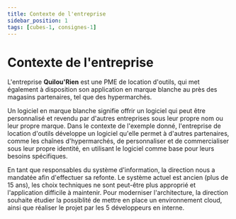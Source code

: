 ```yaml
---
title: Contexte de l'entreprise
sidebar_position: 1
tags: [cubes-1, consignes-1]
---
```


# Contexte de l'entreprise

L'entreprise **Quilou'Rien** est une PME de location d'outils, qui met également à disposition son application en marque blanche au près des magasins partenaires, tel que des hypermarchés.

Un logiciel en marque blanche signifie offrir un logiciel qui peut être personnalisé et revendu par d'autres entreprises sous leur propre nom ou leur propre marque. Dans le contexte de l'exemple donné, l'entreprise de location d'outils développe un logiciel qu'elle permet à d'autres partenaires, comme les chaînes d'hypermarchés, de personnaliser et de commercialiser sous leur propre identité, en utilisant le logiciel comme base pour leurs besoins spécifiques.

En tant que responsables du système d'information, la direction nous a mandatée afin d'effectuer sa refonte. Le système actuel est ancien (plus de 15 ans), les choix techniques ne sont peut-être plus approprié et l'application difficile à maintenir.
Pour moderniser l'architecture, la direction souhaite étudier la possiblité de mettre en place un environnement cloud, ainsi que réaliser le projet par les 5 développeurs en interne.
